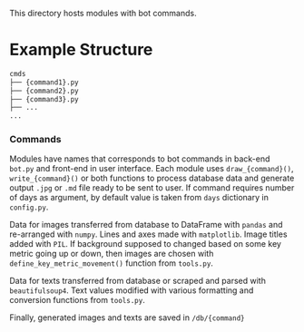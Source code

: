This directory hosts modules with bot commands.

# Example Structure
```sh
cmds
├── {command1}.py
├── {command2}.py
├── {command3}.py
├── ...
...
```

### Commands

Modules have names that corresponds to bot commands in back-end `bot.py` and front-end in user interface. Each module uses `draw_{command}()`, `write_{command}()` or both functions to process database data and generate output `.jpg` or `.md` file ready to be sent to user. If command requires number of days as argument, by default value is taken from `days` dictionary in `config.py`.

Data for images transferred from database to DataFrame with `pandas` and re-arranged with `numpy`. Lines and axes made with `matplotlib`. Image titles added with `PIL`. If background supposed to changed based on some key metric going up or down, then images are chosen with `define_key_metric_movement()` function from `tools.py`.

Data for texts transferred from database or scraped and parsed with `beautifulsoup4`. Text values modified with various formatting and conversion functions from `tools.py`.

Finally, generated images and texts are saved in `/db/{command}`